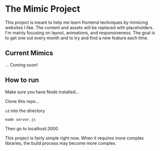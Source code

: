 # The Mimic Project

This project is meant to help me learn frontend techniques by mimicing websites I like. The content and assets will be replaced with placeholders. I'm mainly focusing on layout, animations, and responsiveness. The goal is to get one out every month and to try and find a new feature each time.

## Current Mimics

... Coming soon!

## How to run

Make sure you have Node installed...

Clone this repo...

`cd` into the directory

```
node server.js
```

Then go to localhost:3000

This project is fairly simple right now. When it requires more complex libraries, the build process may become more complex.